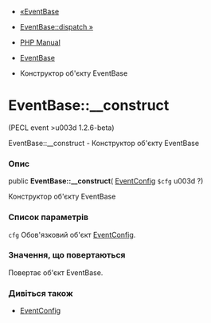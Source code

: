 - [«EventBase](class.eventbase.md)
- [EventBase::dispatch »](eventbase.dispatch.md)

- [PHP Manual](index.md)
- [EventBase](class.eventbase.md)
- Конструктор об'єкту EventBase

# EventBase::\_\_construct

(PECL event \>u003d 1.2.6-beta)

EventBase::\_\_construct - Конструктор об'єкту EventBase

### Опис

public **EventBase::\_\_construct**(
[EventConfig](class.eventconfig.md) `$cfg` u003d ?)

Конструктор об'єкту EventBase

### Список параметрів

`cfg`
Обов'язковий об'єкт [EventConfig](class.eventconfig.md).

### Значення, що повертаються

Повертає об'єкт EventBase.

### Дивіться також

- [EventConfig](class.eventconfig.md)
